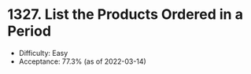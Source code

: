 # 1327. List the Products Ordered in a Period
- Difficulty: Easy
- Acceptance: 77.3% (as of 2022-03-14)
